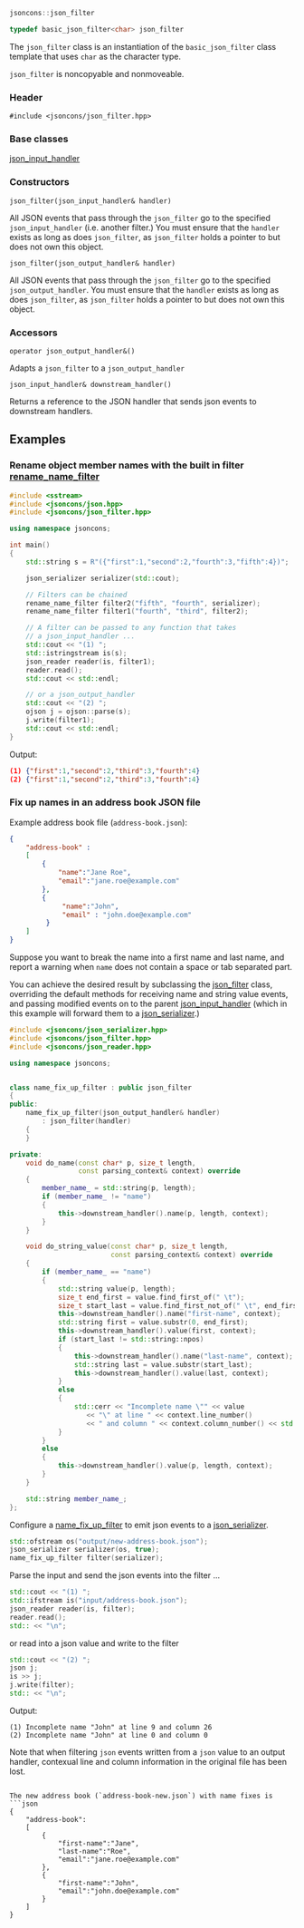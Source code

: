 ```c++
jsoncons::json_filter

typedef basic_json_filter<char> json_filter
```

The `json_filter` class is an instantiation of the `basic_json_filter` class template that uses `char` as the character type.

`json_filter` is noncopyable and nonmoveable.

### Header

    #include <jsoncons/json_filter.hpp>

### Base classes

[json_input_handler](json_input_handler)

### Constructors

    json_filter(json_input_handler& handler)
All JSON events that pass through the `json_filter` go to the specified `json_input_handler` (i.e. another filter.)
You must ensure that the `handler` exists as long as does `json_filter`, as `json_filter` holds a pointer to but does not own this object.

    json_filter(json_output_handler& handler)
All JSON events that pass through the `json_filter` go to the specified `json_output_handler`.
You must ensure that the `handler` exists as long as does `json_filter`, as `json_filter` holds a pointer to but does not own this object.

### Accessors

    operator json_output_handler&() 
Adapts a `json_filter` to a `json_output_handler`

    json_input_handler& downstream_handler()
Returns a reference to the JSON handler that sends json events to downstream handlers. 

## Examples

### Rename object member names with the built in filter [rename_name_filter](https://github.com/danielaparker/jsoncons/wiki/rename_name_filter)

```c++
#include <sstream>
#include <jsoncons/json.hpp>
#include <jsoncons/json_filter.hpp>

using namespace jsoncons;

int main()
{
    std::string s = R"({"first":1,"second":2,"fourth":3,"fifth":4})";    

    json_serializer serializer(std::cout);

    // Filters can be chained
    rename_name_filter filter2("fifth", "fourth", serializer);
    rename_name_filter filter1("fourth", "third", filter2);

    // A filter can be passed to any function that takes
    // a json_input_handler ...
    std::cout << "(1) ";
    std::istringstream is(s);
    json_reader reader(is, filter1);
    reader.read();
    std::cout << std::endl;

    // or a json_output_handler    
    std::cout << "(2) ";
    ojson j = ojson::parse(s);
    j.write(filter1);
    std::cout << std::endl;
}
```
Output:
```json
(1) {"first":1,"second":2,"third":3,"fourth":4}
(2) {"first":1,"second":2,"third":3,"fourth":4}
```

### Fix up names in an address book JSON file

Example address book file (`address-book.json`):
```json
{
    "address-book" : 
    [
        {
            "name":"Jane Roe",
            "email":"jane.roe@example.com"
        },
        {
             "name":"John",
             "email" : "john.doe@example.com"
         }
    ]
}
```

Suppose you want to break the name into a first name and last name, and report a warning when `name` does not contain a space or tab separated part. 

You can achieve the desired result by subclassing the [json_filter](json_filter) class, overriding the default methods for receiving name and string value events, and passing modified events on to the parent [json_input_handler](json_input_handler) (which in this example will forward them to a [json_serializer](json_serializer).) 
```c++
#include <jsoncons/json_serializer.hpp>
#include <jsoncons/json_filter.hpp>
#include <jsoncons/json_reader.hpp>

using namespace jsoncons;


class name_fix_up_filter : public json_filter
{
public:
    name_fix_up_filter(json_output_handler& handler)
        : json_filter(handler)
    {
    }

private:
    void do_name(const char* p, size_t length, 
                 const parsing_context& context) override
    {
        member_name_ = std::string(p, length);
        if (member_name_ != "name")
        {
            this->downstream_handler().name(p, length, context);
        }
    }

    void do_string_value(const char* p, size_t length, 
                         const parsing_context& context) override
    {
        if (member_name_ == "name")
        {
            std::string value(p, length);
            size_t end_first = value.find_first_of(" \t");
            size_t start_last = value.find_first_not_of(" \t", end_first);
            this->downstream_handler().name("first-name", context);
            std::string first = value.substr(0, end_first);
            this->downstream_handler().value(first, context);
            if (start_last != std::string::npos)
            {
                this->downstream_handler().name("last-name", context);
                std::string last = value.substr(start_last);
                this->downstream_handler().value(last, context);
            }
            else
            {
                std::cerr << "Incomplete name \"" << value
                   << "\" at line " << context.line_number()
                   << " and column " << context.column_number() << std::endl;
            }
        }
        else
        {
            this->downstream_handler().value(p, length, context);
        }
    }

    std::string member_name_;
};
```
Configure a [name_fix_up_filter](name_fix_up_filter) to emit json events to a [json_serializer](json_serializer). 
```c++
std::ofstream os("output/new-address-book.json");
json_serializer serializer(os, true);
name_fix_up_filter filter(serializer);
```
Parse the input and send the json events into the filter ...
```c++
std::cout << "(1) ";
std::ifstream is("input/address-book.json");
json_reader reader(is, filter);
reader.read();
std:: << "\n";
```
or read into a json value and write to the filter
```c++
std::cout << "(2) ";
json j;
is >> j;
j.write(filter);
std:: << "\n";
```
Output:
```
(1) Incomplete name "John" at line 9 and column 26 
(2) Incomplete name "John" at line 0 and column 0
```
Note that when filtering `json` events written from a `json` value to an output handler, contexual line and column information in the original file has been lost. 
```

The new address book (`address-book-new.json`) with name fixes is
```json
{
    "address-book":
    [
        {
            "first-name":"Jane",
            "last-name":"Roe",
            "email":"jane.roe@example.com"
        },
        {
            "first-name":"John",
            "email":"john.doe@example.com"
        }
    ]
}
```

